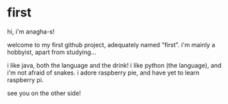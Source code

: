 # first

hi, i'm anagha-s!

welcome to my first github project, adequately named "first".
i'm mainly a hobbyist, apart from studying...

i like java, both the language and the drink!
i like python (the language), and i'm not afraid of snakes.
i adore raspberry pie, and have yet to learn raspberry pi.

see you on the other side!
